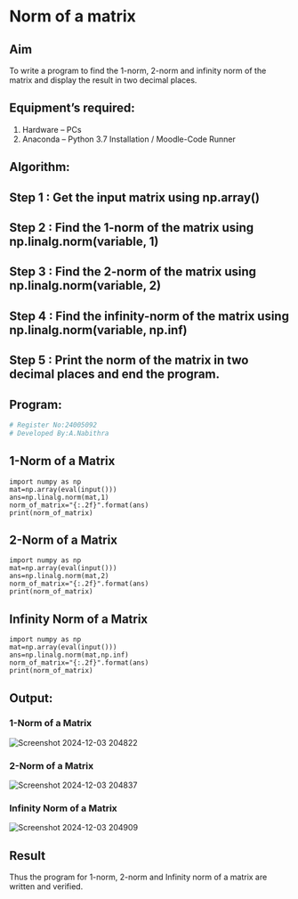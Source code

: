 # Norm of a matrix
## Aim
To write a program to find the 1-norm, 2-norm and infinity norm of the matrix and display the result in two decimal places.

## Equipment’s required:
1.	Hardware – PCs
2.	Anaconda – Python 3.7 Installation / Moodle-Code Runner

## Algorithm:
## Step 1 : Get the input matrix using np.array()
## Step 2 : Find the 1-norm of the matrix using np.linalg.norm(variable, 1)
## Step 3 : Find the 2-norm of the matrix using np.linalg.norm(variable, 2)
## Step 4 : Find the infinity-norm of the matrix using np.linalg.norm(variable, np.inf)
## Step 5 : Print the norm of the matrix in two decimal places and end the program.

## Program:
```Python
# Register No:24005092
# Developed By:A.Nabithra
```
## 1-Norm of a Matrix
```
import numpy as np
mat=np.array(eval(input()))
ans=np.linalg.norm(mat,1)
norm_of_matrix="{:.2f}".format(ans)
print(norm_of_matrix)
```

## 2-Norm of a Matrix
```
import numpy as np
mat=np.array(eval(input()))
ans=np.linalg.norm(mat,2)
norm_of_matrix="{:.2f}".format(ans)
print(norm_of_matrix)
```

## Infinity Norm of a Matrix
```
import numpy as np
mat=np.array(eval(input()))
ans=np.linalg.norm(mat,np.inf)
norm_of_matrix="{:.2f}".format(ans)
print(norm_of_matrix)

```
## Output:
### 1-Norm of a Matrix
![Screenshot 2024-12-03 204822](https://github.com/user-attachments/assets/d7a3a848-5ca9-4437-aa17-dbd1fad27fb8)

### 2-Norm of a Matrix
![Screenshot 2024-12-03 204837](https://github.com/user-attachments/assets/aa8cce32-8663-4d25-842b-3e4824e8eb8e)

### Infinity Norm of a Matrix
![Screenshot 2024-12-03 204909](https://github.com/user-attachments/assets/62396238-99fb-4578-a842-b0cfddaf6438)


## Result
Thus the program for 1-norm, 2-norm and Infinity norm of a matrix are written and verified.
